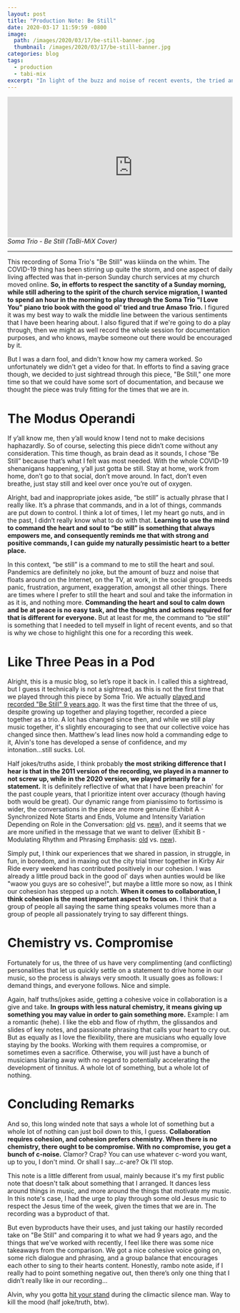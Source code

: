 ```yaml
---
layout: post
title: "Production Note: Be Still"
date: 2020-03-17 11:59:59 -0800
image: 
  path: /images/2020/03/17/be-still-banner.jpg
  thumbnail: /images/2020/03/17/be-still-banner.jpg
categories: blog
tags:
  - production
  - tabi-mix
excerpt: "In light of the buzz and noise of recent events, the tried and true good ol’ Amaso Trio spent a morning revisiting their Holy Grail—Soma Trio’s “I Love You.” But in a slew of unfortunate events, t’was only this recording, “Be Still,” that remained. In this note, I use our weekend worship collaboration as a platform as an excuse to let my tangential thoughts loose."
---
```


<figure class="align-center" style="margin:0px;padding:0px;overflow:hidden">
    <div style="text-align: center;">
        <iframe
            width="560"
            height="315"
            src="https://www.youtube.com/embed/helFh7nIUQM"
            frameborder="0">
        </iframe>
    </div>
    <figcaption><i>Soma Trio - Be Still (TaBi-MiX Cover)</i></figcaption>
</figure>

<hr>

This recording of Soma Trio's "Be Still" was kiiinda on the whim.  The COVID-19 thing has been stirring up quite the storm, and one aspect of daily living affected was that in-person Sunday church services at my church moved online.  **So, in efforts to respect the sanctity of a Sunday morning, while still adhering to the spirit of the church service migration, I wanted to spend an hour in the morning to play through the Soma Trio "I Love You" piano trio book with the good ol' tried and true Amaso Trio.**  I figured it was my best way to walk the middle line between the various sentiments that I have been hearing about.  I also figured that if we're going to do a play through, then we might as well record the whole session for documentation purposes, and who knows, maybe someone out there would be encouraged by it.

But I was a darn fool, and didn't know how my camera worked.  So unfortunately we didn't get a video for that.  In efforts to find a saving grace though, we decided to just sightread through this piece, "Be Still," one more time so that we could have some sort of documentation, and because we thought the piece was truly fitting for the times that we are in.

# The Modus Operandi

If y’all know me, then y’all would know I tend not to make decisions haphazardly.  So of course, selecting this piece didn’t come without any consideration.  This time though, as brain dead as it sounds, I chose “Be Still” because that’s what I felt was most needed.  With the whole COVID-19 shenanigans happening, y’all just gotta be still.  Stay at home, work from home, don’t go to that social, don’t move around.  In fact, don’t even breathe, just stay still and keel over once you’re out of oxygen.

Alright, bad and inappropriate jokes aside, “be still” is actually phrase that I really like.  It’s a phrase that commands, and in a lot of things, commands are put down to control.  I think a lot of times, I let my heart go nuts, and in the past, I didn’t really know what to do with that.  **Learning to use the mind to command the heart and soul to “be still” is something that always empowers me, and consequently reminds me that with strong and positive commands, I can guide my naturally pessimistic heart to a better place.**

In this context, “be still” is a command to me to still the heart and soul.  Pandemics are definitely no joke, but the amount of buzz and noise that floats around on the Internet, on the TV, at work, in the social groups breeds panic, frustration, argument, exaggeration, amongst all other things.  There are times where I prefer to still the heart and soul and take the information in as it is, and nothing more.  **Commanding the heart and soul to calm down and be at peace is no easy task, and the thoughts and actions required for that is different for everyone.**  But at least for me, the command to “be still” is something that I needed to tell myself in light of recent events, and so that is why we chose to highlight this one for a recording this week.

# Like Three Peas in a Pod

Alright, this is a music blog, so let’s rope it back in.  I called this a sightread, but I guess it technically is not a sightread, as this is not the first time that we played through this piece by Soma Trio.  We actually [played and recorded "Be Still" 9 years ago](https://www.youtube.com/watch?v=G8IoN_XmY8g).  It was the first time that the three of us, despite growing up together and playing together, recorded a piece together as a trio.  A lot has changed since then, and while we still play music together, it's slightly encouraging to see that our collective voice has changed since then.  Matthew's lead lines now hold a commanding edge to it, Alvin's tone has developed a sense of confidence, and my intonation...still sucks.  Lol.

Half jokes/truths aside, I think probably **the most striking difference that I hear is that in the 2011 version of the recording, we played in a manner to not screw up, while in the 2020 version, we played primarily for a statement.**  It is definitely reflective of what that I have been preachin' for the past couple years, that I prioritize intent over accuracy (though having both would be great).  Our dynamic range from pianissimo to fortissimo is wider, the conversations in the piece are more genuine (Exhibit A - Synchronized Note Starts and Ends, Volume and Intensity Variation Depending on Role in the Conversation:  [old](https://www.youtube.com/watch?v=G8IoN_XmY8g&t=100s) vs. [new](https://youtu.be/helFh7nIUQM?t=131)), and it seems that we are more unified in the message that we want to deliver (Exhibit B - Modulating Rhythm and Phrasing Emphasis: [old](https://www.youtube.com/watch?v=G8IoN_XmY8g&t=146s) vs. [new](https://www.youtube.com/watch?v=helFh7nIUQM&t=185s)).

Simply put, I think our experiences that we shared in passion, in struggle, in fun, in boredom, and in maxing out the city trial timer together in Kirby Air Ride every weekend has contributed positively in our cohesion.  I was already a little proud back in the good ol' days when aunties would be like "waow you guys are so cohesive!", but maybe a little more so now, as I think our cohesion has stepped up a notch.  **When it comes to collaboration, I think cohesion is the most important aspect to focus on.**  I think that a group of people all saying the same thing speaks volumes more than a group of people all passionately trying to say different things.

# Chemistry vs. Compromise

Fortunately for us, the three of us have very complimenting (and conflicting) personalities that let us quickly settle on a statement to drive home in our music, so the process is always very smooth.  It usually goes as follows:  I demand things, and everyone follows.  Nice and simple.

Again, half truths/jokes aside, getting a cohesive voice in collaboration is a give and take.  **In groups with less natural chemistry, it means giving up something you may value in order to gain something more.**  Example:  I am a romantic (hehe).  I like the ebb and flow of rhythm, the glissandos and slides of key notes, and passionate phrasing that calls your heart to cry out.  But as equally as I love the flexibility, there are musicians who equally love staying by the books.  Working with them requires a compromise, or sometimes even a sacrifice.  Otherwise, you will just have a bunch of musicians blaring away with no regard to potentially accelerating the development of tinnitus.  A whole lot of something, but a whole lot of nothing.

# Concluding Remarks

And so, this long winded note that says a whole lot of something but a whole lot of nothing can just boil down to this, I guess.  **Collaboration requires cohesion, and cohesion prefers chemistry.  When there is no chemistry, there ought to be compromise.  With no compromise, you get a bunch of c-noise.**  Clamor?  Crap?  You can use whatever c-word you want, up to you, I don't mind.  Or shall I say…c-are? Ok I’ll stop.

This note is a little different from usual, mainly because it's my first public note that doesn't talk about something that I arranged.  It dances less around things in music, and more around the things that motivate my music.  In this note's case, I had the urge to play through some old Jesus music to respect the Jesus time of the week, given the times that we are in.  The recording was a byproduct of that.

But even byproducts have their uses, and just taking our hastily recorded take on "Be Still" and comparing it to what we had 9 years ago, and the things that we've worked with recently, I feel like there was some nice takeaways from the comparison.  We got a nice cohesive voice going on, some rich dialogue and phrasing, and a group balance that encourages each other to sing to their hearts content.  Honestly, rambo note aside, if I really had to point something negative out, then there’s only one thing that I didn’t really like in our recording…

Alvin, why you gotta [hit your stand](https://www.youtube.com/watch?v=helFh7nIUQM&t=277s) during the climactic silence man.  Way to kill the mood (half joke/truth, btw).